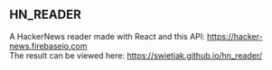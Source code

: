 ## HN_READER
A HackerNews reader made with React and this API: https://hacker-news.firebaseio.com <br />
The result can be viewed here: https://swietjak.github.io/hn_reader/
